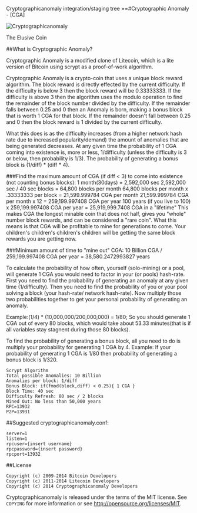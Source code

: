 Cryptographicanomaly integration/staging tree
==#Cryptographic Anomaly - [CGA]

![Cryptographicanomaly](http://cganomaly.com/imgs/logo.png)

The Elusive Coin

##What is Cryptographic Anomaly?

Cryptographic Anomaly is a modified clone of Litecoin, which is a lite version of Bitcoin using scrypt as a proof-of-work algorithm. 

Cryptographic Anomaly is a crypto-coin that uses a unique block reward algorithm. The block reward is directly effected by the current difficulty. If the difficulty is below 3 then the block reward will be 0.33333333. If the difficulty is above 3 then the algorithm uses the modulo operation to find the remainder of the block number divided by the difficulty. If the remainder falls between 0.25 and 0 then an Anomaly is born, making a bonus block that is worth 1 CGA for that block. If the remainder doesn't fall between 0.25 and 0 then the block reward is 1 divided by the current difficulty.

What this does is as the difficulty increases (from a higher network hash rate due to increased popularity/demand) the amount of anomalies that are being generated decreases. At any given time the probability of 1 CGA coming into existence is, more or less, 1/difficulty (unless the difficulty is 3 or below, then probability is 1/3). The probability of generating a bonus block is (1/diff) * (diff * 4).

###Find the maximum amount of CGA (if diff < 3) to come into existence (not counting bonus blocks):
1 month(30days) = 2,592,000 sec
2,592,000 sec / 40 sec blocks = 64,800 blocks per month
64,800 blocks per month x .33333333 per block = 21,599.999784 CGA per month
21,599.999784 CGA per month x 12 = 259,199.997408 CGA per year
100 years (if you live to 100) x 259,199.997408 CGA per year = 25,919,999.7408 CGA in a "lifetime"
This makes CGA the longest minable coin that does not half, gives you "whole" number block rewards, and can be considered a "rare coin". What this means is that CGA will be profitable to mine for generations to come. Your children's children's children's children will be getting the same block rewards you are getting now.

###Minimum amount of time to "mine out" CGA:
10 Billion CGA / 259,199.997408 CGA per year = 38,580.2472993827 years

To calculate the probability of how often, yourself (solo-mining) or a pool, will generate 1 CGA you would need to factor in your (or pools) hash-rate. First you need to find the probability of generating an anomaly at any given time (1/difficulty). Then you need to find the probability of you or your pool solving a block (your hash-rate/ network hash-rate). Now multiply those two probabilities together to get your personal probability of generating an anomaly.

Example:(1/4) * (10,000,000/200,000,000) = 1/80; So you should generate 1 CGA out of every 80 blocks, which would take about 53.33 minutes(that is if all variables stay stagnent during those 80 blocks).

To find the probability of generating a bonus block, all you need to do is multiply your probability for generating 1 CGA by 4.
Example: If your probability of generating 1 CGA is 1/80 then probability of generating a bonus block is 1/320.

	Scrypt Algorithm
	Total possible Anomalies: 10 Billion
	Anomalies per block: 1/diff
	Bonus Block: if(fmod(block,diff) < 0.25){ 1 CGA }
	Block Time: 40 sec
	Difficulty Refresh: 80 sec / 2 blocks
	Mined Out: No less than 50,000 years
	RPC=13932
	P2P=13931


##Suggested cryptographicanomaly.conf:

	server=1
 	listen=1
 	rpcuser={insert username}
 	rpcpassword={insert password}
 	rpcport=13932
	

##License

	Copyright (c) 2009-2014 Bitcoin Developers
	Copyright (c) 2011-2014 Litecoin Developers
	Copyright (c) 2014 Cryptographicanomaly Developers

Cryptographicanomaly is released under the terms of the MIT license. See `COPYING` for more
information or see http://opensource.org/licenses/MIT.

